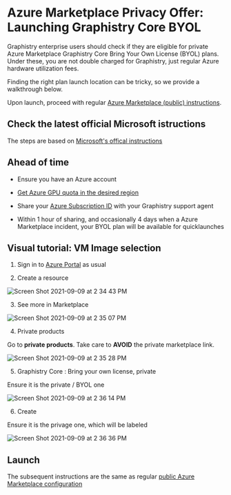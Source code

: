 # Azure Marketplace Privacy Offer: Launching Graphistry Core BYOL

Graphistry enterprise users should check if they are eligible for private Azure Marketplace Graphistry Core Bring Your Own License (BYOL) plans. Under these, you are not double charged for Graphistry, just regular Azure hardware utilization fees.

Finding the right plan launch location can be tricky, so we provide a walkthrough below.

Upon launch, proceed with regular [Azure Marketplace (public) instructions](https://github.com/graphistry/graphistry-cli/blob/master/docs/azure_marketplace.md). 

## Check the latest official Microsoft istructions

The steps are based on [Microsoft's offical instructions](https://docs.microsoft.com/en-us/azure/marketplace/private-plans#deploying-a-private-plan)

## Ahead of time

* Ensure you have an Azure account

* [Get Azure GPU quota in the desired region](azure_marketplace.md#3-solve-gpu-availability-errors)

* Share your [Azure Subscription ID](https://docs.microsoft.com/en-us/azure/media-services/latest/setup-azure-subscription-how-to?tabs=portal) with your Graphistry support agent

* Within 1 hour of sharing, and occasionally 4 days when a Azure Marketplace incident, your BYOL plan will be available for quicklaunches

## Visual tutorial: VM Image selection


1. Sign in to [Azure Portal](https://ms.portal.azure.com/) as usual

2. Create a resource

![Screen Shot 2021-09-09 at 2 34 43 PM](https://user-images.githubusercontent.com/4249447/132766891-3d556154-be82-4efe-b0da-9ea76408d1d8.png)

3. See more in Marketplace

![Screen Shot 2021-09-09 at 2 35 07 PM](https://user-images.githubusercontent.com/4249447/132766933-98def5f7-51da-4427-8fef-ee7129d7558c.png)

4. Private products

Go to **private products**. Take care to **AVOID** the private marketplace link.

![Screen Shot 2021-09-09 at 2 35 28 PM](https://user-images.githubusercontent.com/4249447/132768074-21d5718f-a7b1-4da9-91d6-19b0c99c07e0.png)

5. Graphistry Core : Bring your own license, private

Ensure it is the private / BYOL one

![Screen Shot 2021-09-09 at 2 36 14 PM](https://user-images.githubusercontent.com/4249447/132768121-8f31d019-e82f-4a70-92ba-76025ce11aa3.png)

6. Create

Ensure it is the privage one, which will be labeled

![Screen Shot 2021-09-09 at 2 36 36 PM](https://user-images.githubusercontent.com/4249447/132768188-be77ad85-8144-4c12-baf8-c6b125e160ba.png)

##  Launch

The subsequent instructions are the same as regular [public Azure Marketplace configuration](azure_marketplace.md)



